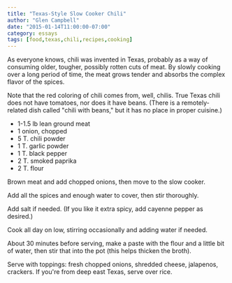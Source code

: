 ```yaml
---
title: "Texas-Style Slow Cooker Chili"
author: "Glen Campbell"
date: "2015-01-14T11:00:00-07:00"
category: essays
tags: [food,texas,chili,recipes,cooking]
---
```

As everyone knows, chili was invented in Texas, probably as a way of consuming
older, tougher, possibly rotten cuts of meat. By slowly cooking over a long 
period of time, the meat grows tender and absorbs the complex flavor of the 
spices. 

Note that the red coloring of chili comes from, well, chilis. True Texas chili 
does not have tomatoes, nor does it have beans. (There is a remotely-related dish called "chili with beans," but it has no place in proper cuisine.)

* 1-1.5 lb lean ground meat
* 1 onion, chopped
* 5 T. chili powder
* 1 T. garlic powder
* 1 T. black pepper
* 2 T. smoked paprika
* 2 T. flour

Brown meat and add chopped onions, then move to the slow cooker. 

Add all the spices and enough water to cover, then stir thoroughly.

Add salt if needed. (If you like it extra spicy, add cayenne pepper as desired.)

Cook all day on low, stirring occasionally and adding water if needed.

About 30 minutes before serving, make a paste with the flour and a
little bit of water, then stir that into the pot (this helps thicken
the broth).

Serve with toppings: fresh chopped onions, shredded cheese, jalapenos,
crackers. If you're from deep east Texas, serve over rice.
